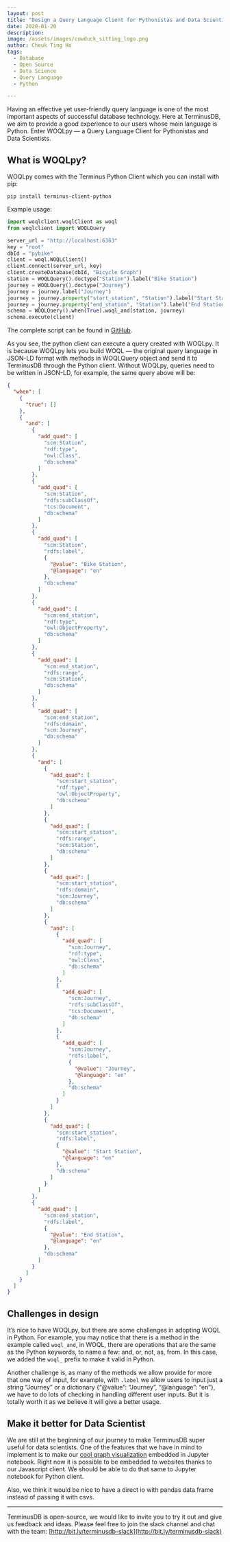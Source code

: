 ```yaml
---
layout: post
title: "Design a Query Language Client for Pythonistas and Data Scientists"
date: 2020-01-20
description:
image: /assets/images/cowduck_sitting_logo.png
author: Cheuk Ting Ho
tags:
  - Database
  - Open Source
  - Data Science
  - Query Language
  - Python

---
```

Having an effective yet user-friendly query language is one of the most important aspects of successful database technology. Here at TerminusDB, we aim to provide a good experience to our users whose main language is Python. Enter WOQLpy — a Query Language Client for Pythonistas and Data Scientists.

## What is WOQLpy?

WOQLpy comes with the Terminus Python Client which you can install with pip:

```
pip install terminus-client-python
```

Example usage:

```python
import woqlclient.woqlClient as woql
from woqlclient import WOQLQuery

server_url = "http://localhost:6363"
key = "root"
dbId = "pybike"
client = woql.WOQLClient()
client.connect(server_url, key)
client.createDatabase(dbId, "Bicycle Graph")
station = WOQLQuery().doctype("Station").label("Bike Station")
journey = WOQLQuery().doctype("Journey")
journey = journey.label("Journey")
journey = journey.property("start_station", "Station").label("Start Station")
journey = journey.property("end_station", "Station").label("End Station")
schema = WOQLQuery().when(True).woql_and(station, journey)
schema.execute(client)
```

The complete script can be found in [GitHub](https://github.com/terminusdb/terminus-tutorials/tree/master/bike-tutorial/python).

As you see, the python client can execute a query created with WOQLpy. It is because WOQLpy lets you build WOQL — the original query language in JSON-LD format with methods in WOQLQuery object and send it to TerminusDB through the Python client. Without WOQLpy, queries need to be written in JSON-LD, for example, the same query above will be:

```json
{
  "when": [
    {
      "true": []
    },
    {
      "and": [
        {
          "add_quad": [
            "scm:Station",
            "rdf:type",
            "owl:Class",
            "db:schema"
          ]
        },
        {
          "add_quad": [
            "scm:Station",
            "rdfs:subClassOf",
            "tcs:Document",
            "db:schema"
          ]
        },
        {
          "add_quad": [
            "scm:Station",
            "rdfs:label",
            {
              "@value": "Bike Station",
              "@language": "en"
            },
            "db:schema"
          ]
        },
        {
          "add_quad": [
            "scm:end_station",
            "rdf:type",
            "owl:ObjectProperty",
            "db:schema"
          ]
        },
        {
          "add_quad": [
            "scm:end_station",
            "rdfs:range",
            "scm:Station",
            "db:schema"
          ]
        },
        {
          "add_quad": [
            "scm:end_station",
            "rdfs:domain",
            "scm:Journey",
            "db:schema"
          ]
        },
        {
          "and": [
            {
              "add_quad": [
                "scm:start_station",
                "rdf:type",
                "owl:ObjectProperty",
                "db:schema"
              ]
            },
            {
              "add_quad": [
                "scm:start_station",
                "rdfs:range",
                "scm:Station",
                "db:schema"
              ]
            },
            {
              "add_quad": [
                "scm:start_station",
                "rdfs:domain",
                "scm:Journey",
                "db:schema"
              ]
            },
            {
              "and": [
                {
                  "add_quad": [
                    "scm:Journey",
                    "rdf:type",
                    "owl:Class",
                    "db:schema"
                  ]
                },
                {
                  "add_quad": [
                    "scm:Journey",
                    "rdfs:subClassOf",
                    "tcs:Document",
                    "db:schema"
                  ]
                },
                {
                  "add_quad": [
                    "scm:Journey",
                    "rdfs:label",
                    {
                      "@value": "Journey",
                      "@language": "en"
                    },
                    "db:schema"
                  ]
                }
              ]
            },
            {
              "add_quad": [
                "scm:start_station",
                "rdfs:label",
                {
                  "@value": "Start Station",
                  "@language": "en"
                },
                "db:schema"
              ]
            }
          ]
        },
        {
          "add_quad": [
            "scm:end_station",
            "rdfs:label",
            {
              "@value": "End Station",
              "@language": "en"
            },
            "db:schema"
          ]
        }
      ]
    }
  ]
}
```

## Challenges in design

It’s nice to have WOQLpy, but there are some challenges in adopting WOQL in Python. For example, you may notice that there is a method in the example called `woql_and`, in WOQL, there are operations that are the same as the Python keywords, to name a few: and, or, not, as, from. In this case, we added the `woql_` prefix to make it valid in Python.

Another challenge is, as many of the methods we allow provide for more that one way of input, for example, with `.label` we allow users to input just a string “Journey” or a dictionary {“@value”: “Journey”, “@language”: “en”}, we have to do lots of checking in handling different user inputs. But it is totally worth it as we believe it will give a better usage.

## Make it better for Data Scientist

We are still at the beginning of our journey to make TerminusDB super useful for data scientists. One of the features that we have in mind to implement is to make our [cool graph visualization](https://medium.com/terminusdb/my-first-terminusdb-graph-visualisation-bike-share-data-39c59a1ab86a?source=friends_link&sk=2f877df5dcb2f00b9e4e85d5088f015e) embedded in Jupyter notebook. Right now it is possible to be embedded to websites thanks to our Javascript client. We should be able to do that same to Jupyter notebook for Python client.

Also, we think it would be nice to have a direct io with pandas data frame instead of passing it with csvs.

-----------------------

TerminusDB is open-source, we would like to invite you to try it out and give us feedback and ideas. Please feel free to join the slack channel and chat with the team: [http://bit.ly/terminusdb-slack](http://bit.ly/terminusdb-slack)
